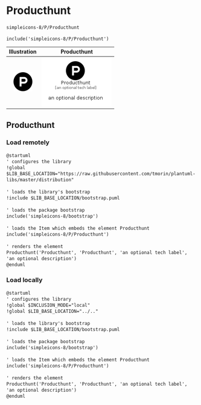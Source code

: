 # Producthunt


```text
simpleicons-8/P/Producthunt
```

```text
include('simpleicons-8/P/Producthunt')
```



| Illustration | Producthunt |
| :---: | :---: |
| ![illustration for Illustration](../../simpleicons-8/P/Producthunt.png) | ![illustration for Producthunt](../../simpleicons-8/P/Producthunt.Local.png) |




## Producthunt

### Load remotely
```plantuml
@startuml
' configures the library
!global $LIB_BASE_LOCATION="https://raw.githubusercontent.com/tmorin/plantuml-libs/master/distribution"

' loads the library's bootstrap
!include $LIB_BASE_LOCATION/bootstrap.puml

' loads the package bootstrap
include('simpleicons-8/bootstrap')

' loads the Item which embeds the element Producthunt
include('simpleicons-8/P/Producthunt')

' renders the element
Producthunt('Producthunt', 'Producthunt', 'an optional tech label', 'an optional description')
@enduml
```

### Load locally
```plantuml
@startuml
' configures the library
!global $INCLUSION_MODE="local"
!global $LIB_BASE_LOCATION="../.."

' loads the library's bootstrap
!include $LIB_BASE_LOCATION/bootstrap.puml

' loads the package bootstrap
include('simpleicons-8/bootstrap')

' loads the Item which embeds the element Producthunt
include('simpleicons-8/P/Producthunt')

' renders the element
Producthunt('Producthunt', 'Producthunt', 'an optional tech label', 'an optional description')
@enduml
```

